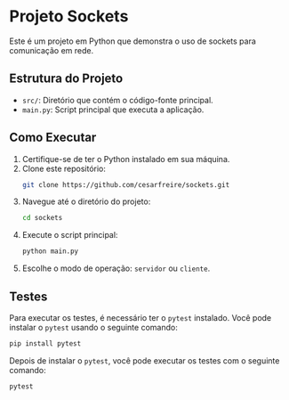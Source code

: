 # Projeto Sockets

Este é um projeto em Python que demonstra o uso de sockets para comunicação em rede.

## Estrutura do Projeto

- `src/`: Diretório que contém o código-fonte principal.
- `main.py`: Script principal que executa a aplicação.

## Como Executar

1. Certifique-se de ter o Python instalado em sua máquina.
2. Clone este repositório:
   ```bash
   git clone https://github.com/cesarfreire/sockets.git
   ```
3. Navegue até o diretório do projeto:
    ```bash
    cd sockets
    ```
4. Execute o script principal:
    ```bash
    python main.py
    ```
5. Escolhe o modo de operação: `servidor` ou `cliente`.

## Testes

Para executar os testes, é necessário ter o `pytest` instalado. Você pode instalar o `pytest` usando o seguinte comando:
```bash
pip install pytest
```

Depois de instalar o `pytest`, você pode executar os testes com o seguinte comando:
```bash
pytest
```